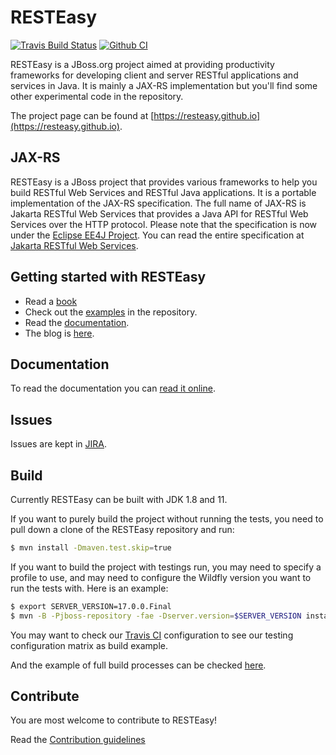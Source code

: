 # RESTEasy

[![Travis Build Status](https://travis-ci.org/resteasy/Resteasy.svg?branch=master)](https://travis-ci.org/resteasy/Resteasy)
[![Github CI](https://github.com/resteasy/resteasy/actions/workflows/maven.yml/badge.svg)](https://github.com/resteasy/resteasy/actions)

RESTEasy is a JBoss.org project aimed at providing productivity frameworks for developing client and server RESTful applications and services in Java.  It is mainly a JAX-RS implementation but you'll find some other experimental code in the repository.

The project page can be found at [https://resteasy.github.io](https://resteasy.github.io).

## JAX-RS

RESTEasy is a JBoss project that provides various frameworks to help you build RESTful Web Services and RESTful Java applications. It is a portable implementation of the JAX-RS specification. The full name of JAX-RS is Jakarta RESTful Web Services that provides a Java API for RESTful Web Services over the HTTP protocol. Please note that the specification is now under the [Eclipse EE4J Project](https://github.com/eclipse-ee4j). You can read the entire specification at [Jakarta RESTful Web Services](https://github.com/eclipse-ee4j/jaxrs-api).

## Getting started with RESTEasy

- Read a [book](https://resteasy.github.io/books)
- Check out the [examples](https://github.com/resteasy/resteasy-examples) in the repository.
- Read the [documentation](https://resteasy.github.io/docs).
- The blog is [here](https://resteasy.github.io//blogs).

## Documentation

To read the documentation you can [read it online](https://resteasy.github.io/docs).

## Issues

Issues are kept in [JIRA](https://issues.redhat.com/projects/RESTEASY/issues).

## Build

Currently RESTEasy can be built with JDK 1.8 and 11.

If you want to purely build the project without running the tests, you need to pull down a clone of the RESTEasy repository and run:

```bash
$ mvn install -Dmaven.test.skip=true
```

If you want to build the project with testings run, you may need to specify a profile to use, and may need to configure the Wildfly version you want to run the tests with. Here is an example:

```bash
$ export SERVER_VERSION=17.0.0.Final
$ mvn -B -Pjboss-repository -fae -Dserver.version=$SERVER_VERSION install
```

You may want to check our [Travis CI](https://github.com/resteasy/Resteasy/blob/master/.travis.yml) configuration to see our testing configuration matrix as build example.

And the example of full build processes can be checked [here](https://travis-ci.org/resteasy/Resteasy).

## Contribute

You are most welcome to contribute to RESTEasy!

Read the [Contribution guidelines](./CONTRIBUTING.md)
